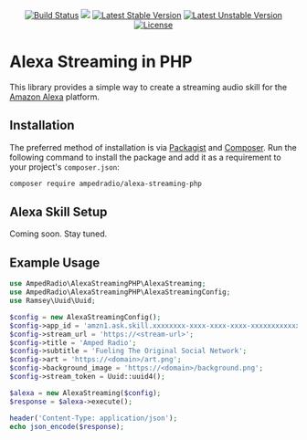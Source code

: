 <p align="center">
<a href="https://travis-ci.org/ampedradio/alexa-streaming-php"><img src="https://travis-ci.org/ampedradio/alexa-streaming-php.svg" alt="Build Status"></a>
<a href="https://codecov.io/gh/AmpedRadio/alexa-streaming-php"><img src="https://codecov.io/gh/AmpedRadio/alexa-streaming-php/branch/master/graph/badge.svg" /></a>
<a href="https://packagist.org/packages/ampedradio/alexa-streaming-php"><img src="https://poser.pugx.org/ampedradio/alexa-streaming-php/v/stable.svg" alt="Latest Stable Version"></a>
<a href="https://packagist.org/packages/ampedradio/alexa-streaming-php"><img src="https://poser.pugx.org/ampedradio/alexa-streaming-php/v/unstable.svg" alt="Latest Unstable Version"></a>
<a href="https://packagist.org/packages/ampedradio/alexa-streaming-php"><img src="https://poser.pugx.org/ampedradio/alexa-streaming-php/license.svg" alt="License"></a>
</p>

# Alexa Streaming in PHP 

This library provides a simple way to create a streaming audio skill for the [Amazon Alexa](http://developer.amazon.com/alexa) platform. 

## Installation

The preferred method of installation is via [Packagist](https://packagist.org) and [Composer](https://getcomposer.org). Run the following command to install the package and add it as a requirement to your project's `composer.json`:

```bash
composer require ampedradio/alexa-streaming-php
```

## Alexa Skill Setup

Coming soon. Stay tuned.

## Example Usage

```php
use AmpedRadio\AlexaStreamingPHP\AlexaStreaming;
use AmpedRadio\AlexaStreamingPHP\AlexaStreamingConfig;
use Ramsey\Uuid\Uuid;

$config = new AlexaStreamingConfig();
$config->app_id = 'amzn1.ask.skill.xxxxxxxx-xxxx-xxxx-xxxx-xxxxxxxxxxxx';
$config->stream_url = 'https://<stream-url>';
$config->title = 'Amped Radio';
$config->subtitle = 'Fueling The Original Social Network';
$config->art = 'https://<domain>/art.png';
$config->background_image = 'https://<domain>/background.png';
$config->stream_token = Uuid::uuid4();

$alexa = new AlexaStreaming($config);
$response = $alexa->execute();

header('Content-Type: application/json');
echo json_encode($response);
```
